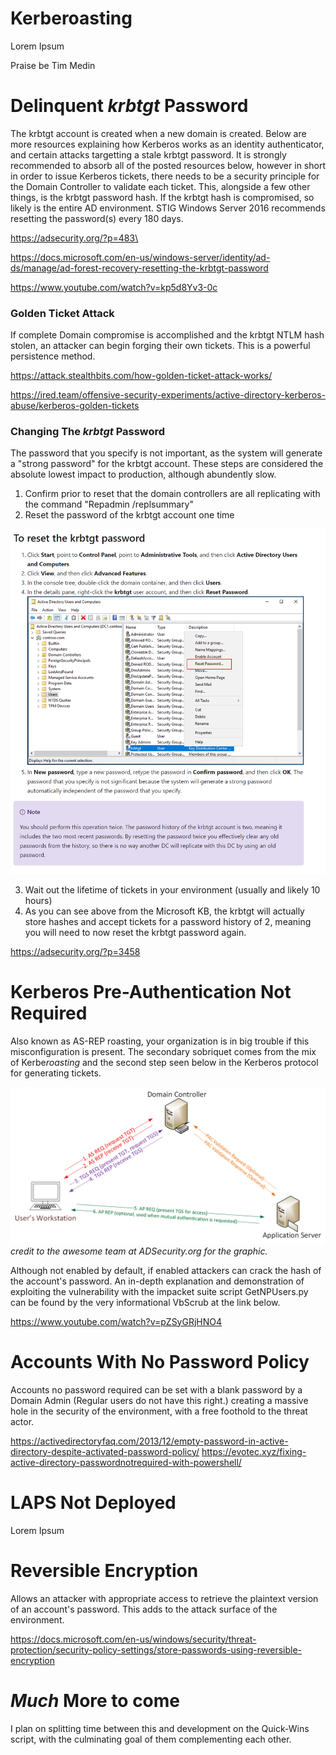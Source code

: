 # Kerberoasting 
Lorem Ipsum

Praise be Tim Medin

# Delinquent *krbtgt* Password

The krbtgt account is created when a new domain is created. Below are more resources explaining how Kerberos works as an identity authenticator, and certain attacks targetting a stale krbtgt password. It is strongly recommended to absorb all of the posted resources below, however in short in order to issue Kerberos tickets, there needs to be a security principle for the Domain Controller to validate each ticket. This, alongside a few other things, is the krbtgt password hash.
If the krbtgt hash is compromised, so likely is the entire AD environment. STIG Windows Server 2016 recommends resetting the password(s) every 180 days.

https://adsecurity.org/?p=483\

https://docs.microsoft.com/en-us/windows-server/identity/ad-ds/manage/ad-forest-recovery-resetting-the-krbtgt-password

https://www.youtube.com/watch?v=kp5d8Yv3-0c

### Golden Ticket Attack
If complete Domain compromise is accomplished and the krbtgt NTLM hash stolen, an attacker can begin forging their own tickets. This is a powerful persistence method.

https://attack.stealthbits.com/how-golden-ticket-attack-works/

https://ired.team/offensive-security-experiments/active-directory-kerberos-abuse/kerberos-golden-tickets

### Changing The *krbtgt* Password
The password that you specify is not important, as the system will generate a "strong password" for the krbtgt account. These steps are considered the absolute lowest impact to production, although abundently slow.

1. Confirm prior to reset that the domain controllers are all replicating with the command "Repadmin /replsummary"
2. Reset the password of the krbtgt account one time

![alt text](https://github.com/Jhayes97/PowerShell/blob/master/src/img/krbtgtreset.PNG "Resetting the krbtgt password")

3. Wait out the lifetime of tickets in your environment (usually and likely 10 hours) 
4. As you can see above from the Microsoft KB, the krbtgt will actually store hashes and accept tickets for a password history of 2, meaning you will need to now reset the krbtgt password again.

https://adsecurity.org/?p=3458

# Kerberos Pre-Authentication Not Required

Also known as AS-REP roasting, your organization is in big trouble if this misconfiguration is present. The secondary sobriquet comes from the mix of Kerbe*roasting* and the second step seen below in the Kerberos protocol for generating tickets.
 
![alt text](https://github.com/Jhayes97/PowerShell/blob/master/src/img/Visio-KerberosComms.png "Praise Sean Metcalf")
*credit to the awesome team at ADSecurity.org for the graphic.*

Although not enabled by default, if enabled attackers can crack the hash of the account's password. An in-depth explanation and demonstration of exploiting the vulnerability with the impacket suite script GetNPUsers.py can be found by the very informational VbScrub at the link below.

https://www.youtube.com/watch?v=pZSyGRjHNO4


# Accounts With No Password Policy
Accounts no password required can be set with a blank password by a Domain Admin (Regular users do not have this right.) creating a massive hole in the security of the environment, with a free foothold to the threat actor.

https://activedirectoryfaq.com/2013/12/empty-password-in-active-directory-despite-activated-password-policy/
https://evotec.xyz/fixing-active-directory-passwordnotrequired-with-powershell/


# LAPS Not Deployed
Lorem Ipsum

# Reversible Encryption

Allows an attacker with appropriate access to retrieve the plaintext version of an account's password. This adds to the attack surface of the environment. 


https://docs.microsoft.com/en-us/windows/security/threat-protection/security-policy-settings/store-passwords-using-reversible-encryption

# *Much* More to come

I plan on splitting time between this and development on the Quick-Wins script, with the culminating goal of them complementing each other.

